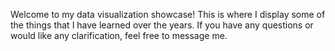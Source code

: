 Welcome to my data visualization showcase! This is where I display some of the things that I have learned over the years. If you have any questions or would like any clarification, feel free to message me.
